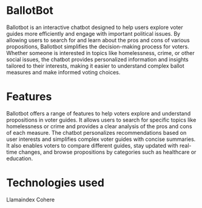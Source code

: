 # BallotBot
Ballotbot is an interactive chatbot designed to help users explore voter guides more efficiently and engage with important political issues. By allowing users to search for and learn about the pros and cons of various propositions, Ballotbot simplifies the decision-making process for voters. Whether someone is interested in topics like homelessness, crime, or other social issues, the chatbot provides personalized information and insights tailored to their interests, making it easier to understand complex ballot measures and make informed voting choices.

# Features
Ballotbot offers a range of features to help voters explore and understand propositions in voter guides. It allows users to search for specific topics like homelessness or crime and provides a clear analysis of the pros and cons of each measure. The chatbot personalizes recommendations based on user interests and simplifies complex voter guides with concise summaries. It also enables voters to compare different guides, stay updated with real-time changes, and browse propositions by categories such as healthcare or education. 

# Technologies used
Llamaindex
Cohere
